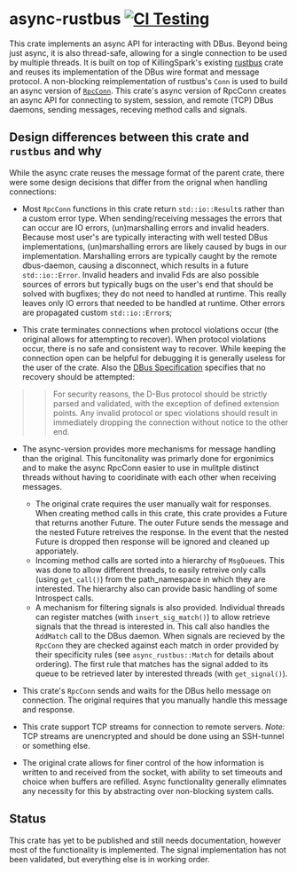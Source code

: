 # async-rustbus [![CI Testing](https://github.com/cmaves/async-rustbus/actions/workflows/action.yaml/badge.svg)](https://github.com/cmaves/async-rustbus/actions/workflows/action.yaml)
This crate implements an async API for interacting with DBus. 
Beyond being just async, it is also thread-safe, allowing for a single connection to be used by multiple threads.
It is built on top of KillingSpark's existing [rustbus](https://github.com/KillingSpark/rustbus) crate 
and reuses its implementation of the DBus wire format and message protocol.
A non-blocking reimplementation of rustbus's `Conn` is used to build an async version of [`RpcConn`](https://docs.rs/rustbus/0.12.0/rustbus/connection/rpc_conn/struct.RpcConn.html).
This crate's async version of RpcConn creates an async API for connecting to system, session, and remote (TCP) DBus daemons, sending messages, receving method calls and signals.
## Design differences between this crate and `rustbus` and why
While the async crate reuses the message format of the parent crate, there were some design decisions that differ from the orignal when handling connections:

* Most `RpcConn` functions in this crate return `std::io::Result`s rather than a custom error type. 
When sending/receiving messages the errors that can occur are IO errors, (un)marshalling errors and invalid headers.
Because most user's are typically interacting with well tested DBus implementations, (un)marshalling errors are likely caused by bugs in our implementation.
Marshalling errors are typically caught by the remote dbus-daemon, causing a disconnect, which results in a future `std::io::Error`.
Invalid headers and invalid Fds are also possible sources of errors but typically bugs on the user's end that should be solved with bugfixes; 
they do not need to handled at runtime.
This really leaves only IO errors that needed to be handled at runtime. Other errors are propagated custom `std::io::Error`s;

* This crate terminates connections when protocol violations occur (the original allows for attempting to recover). 
When protocol violations occur, there is no safe and consistent way to recover. While keeping the connection open can be helpful for debugging
it is generally useless for the user of the crate. 
Also the [DBus Specification](https://dbus.freedesktop.org/doc/dbus-specification.html#message-protocol-handling-invalid) specifies that no recovery should be attempted:
>> For security reasons, the D-Bus protocol should be strictly parsed and validated, with the exception of defined extension points. 
>> Any invalid protocol or spec violations should result in immediately dropping the connection without notice to the other end. 

* The async-version provides more mechanisms for message handling than the original. This funcitonality was primarly done
for ergonimics and to make the async RpcConn easier to use in mulitple distinct threads without having to cooridinate with each other when receiving messages.

  * The original crate requires the user manually wait for responses. 
    When creating method calls in this crate, this crate provides a Future that returns another Future.
    The outer Future sends the message and the nested Future retreives the response.
    In the event that the nested Future is dropped then response will be ignored and cleaned up apporiately.
  * Incoming method calls are sorted into a hierarchy of `MsgQueue`s. This was done to allow different threads,
    to easily retreive only calls (using `get_call()`) from the path_namespace in which they are interested. 
    The hierarchy also can provide basic handling of some Introspect calls.
  * A mechanism for filtering signals is also provided. Individual threads can register matches (with `insert_sig_match()`) to allow
    retrieve signals that the thread is interested in. This call also handles the `AddMatch` call to the DBus daemon.
    When signals are recieved by the `RpcConn` they are checked against each match 
    in order provided by their specificity rules (see `async_rustbus::Match` for details about ordering). The first rule that matches
    has the signal added to its queue to be retrieved later by interested threads (with `get_signal()`).
    

* This crate's `RpcConn` sends and waits for the DBus hello message on connection.
The original requires that you manually handle this message and response.

* This crate support TCP streams for connection to remote servers. 
*Note:* TCP streams are unencrypted and should be done using an SSH-tunnel or something else.

* The original crate allows for finer control of the how information is written to and received from the socket, 
with ability to set timeouts and choice when buffers are refilled.
Async functionality generally elimnates any necessity for this by abstracting over non-blocking system calls. 

## Status
This crate has yet to be published and still needs documentation, however most of the functionality is implemented. The signal implementation has not been validated, but everything else is in working order.
